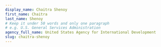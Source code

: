 ```yaml
---
display_name: Chaitra Shenoy
first_name: Chaitra
last_name: Shenoy
# Keep it under 50 words and only one paragraph
# e.g. U.S. General Services Administration
agency_full_name: United States Agency for International Development
slug: chaitra-shenoy
---
```

